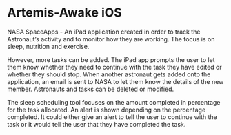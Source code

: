 # Artemis-Awake iOS
NASA SpaceApps - An iPad application created in order to track the Astronaut’s activity and to monitor how they are working. The focus is on sleep, nutrition and exercise. 

However, more tasks can be added. The iPad app prompts the user to let them know whether they need to continue with the task they have edited or whether they should stop. When another astronaut gets added onto the application, an email is sent to NASA to let them know the details of the new member. Astronauts and tasks can be deleted or modified.

The sleep scheduling tool focuses on the amount completed in percentage for the task allocated. An alert is shown depending on the percentage completed. It could either give an alert to tell the user to continue with the task or it would tell the user that they have completed the task. 
